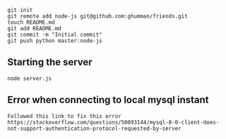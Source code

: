 ```
git init
git remote add node-js git@github.com:ghumman/friends.git
touch README.md
git add README.md
git commit -m "Initial commit"
git push python master:node-js
```

## Starting the server
```
node server.js
```

## Error when connecting to local mysql instant
```
Followed this link to fix this error
https://stackoverflow.com/questions/50093144/mysql-8-0-client-does-not-support-authentication-protocol-requested-by-server
```
